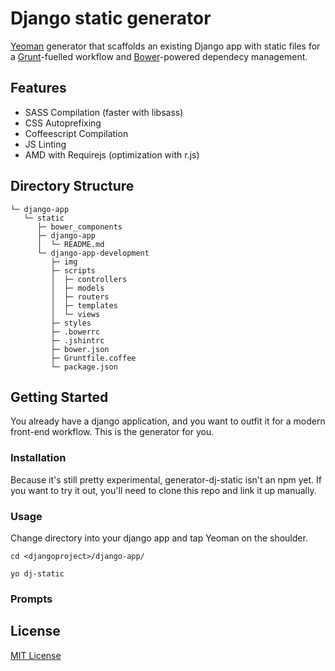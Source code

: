 # Django static generator

[Yeoman](http://yeoman.io) generator that scaffolds an existing Django app with
static files for a [Grunt](http://gruntjs.com)-fuelled workflow and
[Bower](http://bower.io)-powered dependecy management.

## Features
* SASS Compilation (faster with libsass)
* CSS Autoprefixing
* Coffeescript Compilation
* JS Linting
* AMD with Requirejs (optimization with r.js)

## Directory Structure
```
└─ django-app
   └─ static
      ├─ bower_components
      ├─ django-app
      │  └─ README.md
      └─ django-app-development
         ├─ img
         ├─ scripts
         │  ├─ controllers
         │  ├─ models
         │  ├─ routers
         │  ├─ templates
         │  └─ views
         ├─ styles
         ├─ .bowerrc
         ├─ .jshintrc
         ├─ bower.json
         ├─ Gruntfile.coffee
         └─ package.json
```

## Getting Started
You already have a django application, and you want to outfit it for a modern
front-end workflow. This is the generator for you.

### Installation
Because it's still pretty experimental, generator-dj-static isn't an npm yet.
If you want to try it out, you'll need to clone this repo and link it up manually.

### Usage
Change directory into your django app and tap Yeoman on the shoulder.

```
cd <djangoproject>/django-app/
```

```
yo dj-static
```

### Prompts

## License

[MIT License](http://en.wikipedia.org/wiki/MIT_License)
